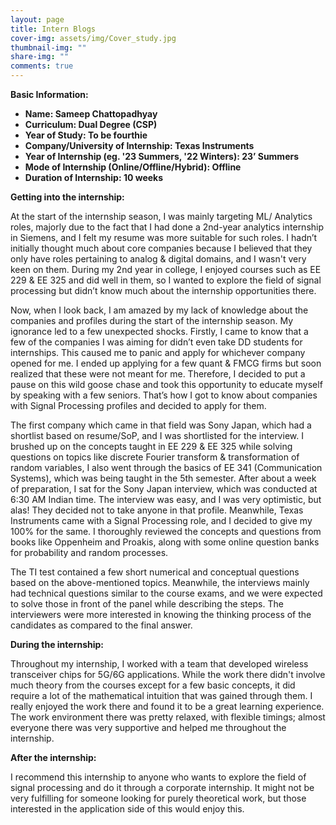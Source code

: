 ```yaml
---
layout: page
title: Intern Blogs
cover-img: assets/img/Cover_study.jpg
thumbnail-img: ""
share-img: ""
comments: true
---
```


**Basic Information:**

- **Name: Sameep Chattopadhyay**
- **Curriculum: Dual Degree (CSP)**
- **Year of Study: To be fourthie**
- **Company/University of Internship: Texas Instruments**
- **Year of Internship (eg. '23 Summers, '22 Winters): 23’ Summers**
- **Mode of Internship (Online/Offline/Hybrid): Offline**
- **Duration of Internship: 10 weeks**

**Getting into the internship:** 

At the start of the internship season, I was mainly targeting ML/ Analytics roles, majorly due to the fact that I had done a 2nd-year analytics internship in Siemens, and I felt my resume was more suitable for such roles. I hadn’t initially thought much about core companies because I believed that they only have roles pertaining to analog & digital domains, and I wasn't very keen on them. During my 2nd year in college, I enjoyed courses such as EE 229 & EE 325 and did well in them, so I wanted to explore the field of signal processing but didn’t know much about the internship opportunities there.

Now, when I look back, I am amazed by my lack of knowledge about the companies and profiles during the start of the internship season. My ignorance led to a few unexpected shocks. Firstly, I came to know that a few of the companies I was aiming for didn’t even take DD students for internships. This caused me to panic and apply for whichever company opened for me. I ended up applying for a few quant & FMCG firms but soon realized that these were not meant for me. Therefore, I decided to put a pause on this wild goose chase and took this opportunity to educate myself by speaking with a few seniors. That’s how I got to know about companies with Signal Processing profiles and decided to apply for them.

The first company which came in that field was Sony Japan, which had a shortlist based on resume/SoP, and I was shortlisted for the interview. I brushed up on the concepts taught in EE 229 & EE 325 while solving questions on topics like discrete Fourier transform & transformation of random variables, I also went through the basics of EE 341 (Communication Systems), which was being taught in the 5th semester. After about a week of preparation, I sat for the Sony Japan interview, which was conducted at 6:30 AM Indian time. The interview was easy, and I was very optimistic, but alas! They decided not to take anyone in that profile. Meanwhile, Texas Instruments came with a Signal Processing role, and I decided to give my 100% for the same. I thoroughly reviewed the concepts and questions from books like Oppenheim and Proakis, along with some online question banks for probability and random processes.

The TI test contained a few short numerical and conceptual questions based on the above-mentioned topics. Meanwhile, the interviews mainly had technical questions similar to the course exams, and we were expected to solve those in front of the panel while describing the steps. The interviewers were more interested in knowing the thinking process of the candidates as compared to the final answer.

**During the internship:**

Throughout my internship, I worked with a team that developed wireless transceiver chips for 5G/6G applications. While the work there didn't involve much theory from the courses except for a few basic concepts, it did require a lot of the mathematical intuition that was gained through them. I really enjoyed the work there and found it to be a great learning experience. The work environment there was pretty relaxed, with flexible timings; almost everyone there was very supportive and helped me throughout the internship.


**After the internship:**

I recommend this internship to anyone who wants to explore the field of signal processing and do it through a corporate internship. It might not be very fulfilling for someone looking for purely theoretical work, but those interested in the application side of this would enjoy this.